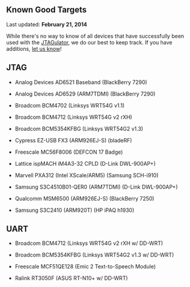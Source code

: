 Known Good Targets
-------------------
Last updated: **February 21, 2014**

While there's no way to know of all devices that have successfully been used with the 
[JTAGulator][1], we do our best to keep track. If you have additions, [let us know][2]!


JTAG
----

* Analog Devices AD6521 Baseband (BlackBerry 7290)

* Analog Devices AD6529 (ARM7TDMI) (BlackBerry 7290)

* Broadcom BCM4702 (Linksys WRT54G v1.1)

* Broadcom BCM4712 (Linksys WRT54G v2 rXH)

* Broadcom BCM5354KFBG (Linksys WRT54G2 v1.3) 

* Cypress EZ-USB FX3 (ARM926EJ-S) (bladeRF)

* Freescale MC56F8006 (DEFCON 17 Badge)

* Lattice ispMACH iM4A3-32 CPLD (D-Link DWL-900AP+)

* Marvell PXA312 (Intel XScale/ARM5) (Samsung SCH-i910)

* Samsung S3C4510B01-QER0 (ARM7TDMI) (D-Link DWL-900AP+)

* Qualcomm MSM6500 (ARM926EJ-S) (BlackBerry 7250)

* Samsung S3C2410 (ARM920T) (HP iPAQ h1930)


UART
----

* Broadcom BCM4712 (Linksys WRT54G v2 rXH w/ DD-WRT)

* Broadcom BCM5354KFBG (Linksys WRT54G2 v1.3 w/ DD-WRT)

* Freescale MCF51QE128 (Emic 2 Text-to-Speech Module)

* Ralink RT3050F (ASUS RT-N10+ w/ DD-WRT)


[1]: http://www.jtagulator.com
[2]: http://www.grandideastudio.com/contact/

